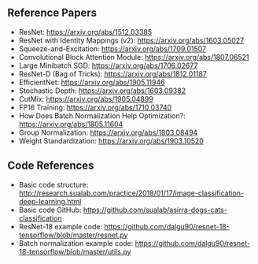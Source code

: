 ## Reference Papers
- ResNet: https://arxiv.org/abs/1512.03385
- ResNet with Identity Mappings (v2): https://arxiv.org/abs/1603.05027
- Squeeze-and-Excitation: https://arxiv.org/abs/1709.01507
- Convolutional Block Attention Module: https://arxiv.org/abs/1807.06521
- Large Minibatch SGD: https://arxiv.org/abs/1706.02677
- ResNet-D (Bag of Tricks): https://arxiv.org/abs/1812.01187
- EfficientNet: https://arxiv.org/abs/1905.11946
- Stochastic Depth: https://arxiv.org/abs/1603.09382
- CutMix: https://arxiv.org/abs/1905.04899
- FP16 Training: https://arxiv.org/abs/1710.03740
- How Does Batch Normalization Help Optimization?: https://arxiv.org/abs/1805.11604
- Group Normalization: https://arxiv.org/abs/1803.08494
- Weight Standardization: https://arxiv.org/abs/1903.10520

## Code References
- Basic code structure: http://research.sualab.com/practice/2018/01/17/image-classification-deep-learning.html
- Basic code GitHub: https://github.com/sualab/asirra-dogs-cats-classification
- ResNet-18 example code: https://github.com/dalgu90/resnet-18-tensorflow/blob/master/resnet.py
- Batch normalization example code: https://github.com/dalgu90/resnet-18-tensorflow/blob/master/utils.py
